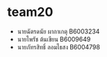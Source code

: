 # team20

 - นายฉัตรดนัย ผากาเกตุ B6003234
 - นายไพรัช ต้นเขียน B6009649
 - นายภัทรสิทธิ์ ลอมไธสง B6004798
